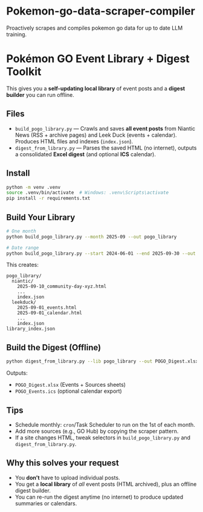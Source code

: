 # Pokemon-go-data-scraper-compiler
Proactively scrapes and compiles pokemon go data for up to date LLM training. 

# Pokémon GO Event Library + Digest Toolkit

This gives you a **self-updating local library** of event posts and a **digest builder** you can run offline.

## Files
- `build_pogo_library.py` — Crawls and saves **all event posts** from Niantic News (RSS + archive pages) and Leek Duck (events + calendar). Produces HTML files and indexes (`index.json`).
- `digest_from_library.py` — Parses the saved HTML (no internet), outputs a consolidated **Excel digest** (and optional **ICS** calendar).

## Install
```bash
python -m venv .venv
source .venv/bin/activate  # Windows: .venv\Scripts\activate
pip install -r requirements.txt
```

## Build Your Library
```bash
# One month
python build_pogo_library.py --month 2025-09 --out pogo_library

# Date range
python build_pogo_library.py --start 2024-06-01 --end 2025-09-30 --out pogo_library
```
This creates:
```
pogo_library/
  niantic/
    2025-09-10_community-day-xyz.html
    ...
    index.json
  leekduck/
    2025-09-01_events.html
    2025-09-01_calendar.html
    ...
    index.json
library_index.json
```

## Build the Digest (Offline)
```bash
python digest_from_library.py --lib pogo_library --out POGO_Digest.xlsx --ics POGO_Events.ics
```
Outputs:
- `POGO_Digest.xlsx` (Events + Sources sheets)
- `POGO_Events.ics` (optional calendar export)

## Tips
- Schedule monthly: `cron`/Task Scheduler to run on the 1st of each month.
- Add more sources (e.g., GO Hub) by copying the scraper pattern.
- If a site changes HTML, tweak selectors in `build_pogo_library.py` and `digest_from_library.py`.

## Why this solves your request
- You **don’t** have to upload individual posts.
- You get a **local library** of *all* event posts (HTML archived), plus an offline digest builder.
- You can re-run the digest anytime (no internet) to produce updated summaries or calendars.

